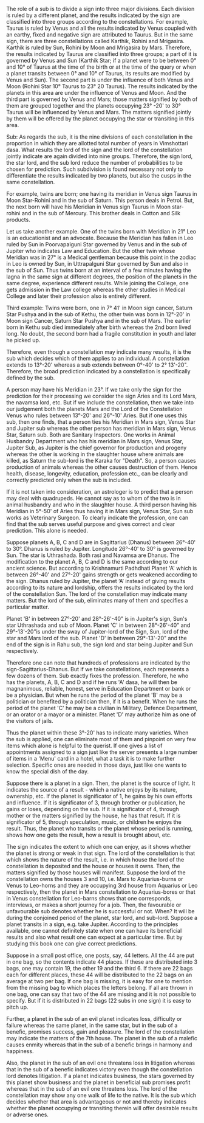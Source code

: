 

The role of a sub is to divide a sign into three major divisions. Each division is ruled by a different planet, and the results indicated by the sign are classified into three groups according to the constellations. For example, Taurus is ruled by Venus and all the results indicated by Venus coupled with an earthy, fixed and negative sign are attributed to Taurus. But in the same sign, there are three constellations called Karthik, Rohini and Mrigasira. Karthik is ruled by Sun, Rohini by Moon and Mrigasira by Mars. Therefore, the results indicated by Taurus are classified into three groups; a part of it is governed by Venus and Sun (Karthik Star; if a planet were to be between 0° and 10° of Taurus at the time of the birth or at the time of the query or when a planet transits between 0° and 10° of Taurus, its results are modified by Venus and Sun). The second part is under the influence of both Venus and Moon (Rohini Star 10° Taurus to 23° 20 Taurus). The results indicated by the planets in this area are under the influence of Venus and Moon. And the third part is governed by Venus and Mars; those matters signified by both of them are grouped together and the planets occupying 23° -20' to 30° Taurus will be influenced by Venus and Mars. The matters signified jointly by them will be offered by the planet occupying the star or transiting in this area.

Sub: As regards the sub, it is the nine divisions of each constellation in the proportion in which they are allotted total number of years in Vimshottari dasa. What results the lord of the sign and the lord of the constellation jointly indicate are again divided into nine groups. Therefore, the sign lord, the star lord, and the sub lord reduce the number of probabilities to be chosen for prediction. Such subdivision is found necessary not only to differentiate the results indicated by two planets, but also the cusps in the same constellation. 

For example, twins are born; one having its meridian in Venus sign Taurus in Moon Star-Rohini and in the sub of Saturn. This person deals in Petrol. But, the next born will have his Meridian in Venus sign Taurus in Moon star-rohini and in the sub of Mercury. This brother deals in Cotton and Silk products. 

Let us take another example. One of the twins born with Meridian in 21° Leo is an educationist and an advocate. Because the Meridian has fallen in Leo ruled by Sun in Poorvapalguni Star governed by Venus and in the sub of Jupiter who indicates Law and Education. But the other twin whose Meridian was in 27° is a Medical gentleman because this point in the zodiac in Leo is owned by Sun, in Uttrapalguni Star governed by Sun and also in the sub of Sun. Thus twins born at an interval of a few minutes having the lagna in the same sign at different degrees, the position of the planets in the same degree, experience different results. While joining the College, one gets admission in the Law college whereas the other studies in Medical College and later their profession also is entirely different. 

Third example: Twins were born, one in 7° 41' in Moon sign cancer, Saturn Star Pushya and in the sub of Kethu, the other twin was born in 12°-20' in Moon sign Cancer, Saturn Star Pushya and in the sub of Mars. The earlier born in Kethu sub died immediately after birth whereas the 2nd born lived long. No doubt, the second born had a fragile constitution in youth and later he picked up. 

Therefore, even though a constellation may indicate many results, it is the sub which decides which of them applies to an individual. A constellation extends to 13°-20' whereas a sub extends between 0°-40' to 2° 13'-20". Therefore, the broad prediction indicated by a constellation is specifically defined by the sub. 

A person may have his Meridian in 23°. If we take only the sign for the prediction for their processing we consider the sign Aries and its Lord Mars, the navamsa lord, etc. But if we include the constellation, then we take into our judgement both the planets Mars and the Lord of the Constellation Venus who rules between 13°-20' and 26°-10' Aries. But if one uses this sub, then one finds, that a person ties his Meridian in Mars sign, Venus Star and Jupiter sub whereas the other person has meridian in Mars sign, Venus Star, Saturn sub. Both are Sanitary Inspectors. One works in Animal Husbandry Department who has his meridian in Mars sign, Venus Star, Jupiter Sub, as Jupiter is the chief governor for production and progeny whereas the other is working in the slaughter house where animals are killed, as Saturn the sub-lord is the Karaka for "Death". So, a person causes production of animals whereas the other causes destruction of them. Hence health, disease, longevity, education, profession etc., can be clearly and correctly predicted only when the sub is included.

If it is not taken into consideration, an astrologer is to predict that a person may deal with quadrupeds. He cannot say as to whom of the two is in animal husbandry and who in the slaughter house. A third person having his Meridian in 5°-50' of Aries thus having it in Mars sign, Venus Star, Sun sub works as Veterinary Surgeon. To clearly indicate the profession, one can find that the sub serves useful purpose and gives correct and clear prediction. This alone is needed.

Suppose planets A, B, C and D are in Sagittarius (Dhanus) between 26°-40' to 30°. Dhanus is ruled by Jupiter. Longitude 26°-40' to 30° is governed by Sun. The star is Uthrashada. Both rasi and Navamsa are Dhanus. The modification to the planet A, B, C and D is the same according to our ancient science. But according to Krishnamurti Padhdhati Planet 'A' which is between 26°-40' and 27°-20' gains strength or gets weakened according to the sign. Dhanus ruled by Jupiter, the planet ‘A’ instead of giving results according to its nature and lordship, offers the results indicated by the lord of the constellation Sun. The lord of the constellation may indicate many matters. But the lord of the sub, eliminates many of them and specifies a particular matter. 

Planet 'B' in between 27°-20' and 28°-26'-40" is in Jupiter's sign, Sun's star Uthrashada and sub of Moon. Planet 'C' in between 28°-26'-40" and 29°-13'-20"is under the sway of Jupiter-lord of the Sign, Sun, lord of the star and Mars lord of the sub. Planet 'D' in between 29°-13'-20" and the end of the sign is in Rahu sub, the sign lord and star being Jupiter and Sun respectively. 

Therefore one can note that hundreds of professions are indicated by the sign-Sagittarius-Dhanus. But if we take constellations, each represents a few dozens of them. Sub exactly fixes the profession. Therefore, he who has the planets, A, B, C and D and if he runs 'A' dasa, he will then be magnanimous, reliable, honest, serve in Education Department or bank or be a physician. But when he runs the period of the planet 'B' may be a politician or benefited by a politician then, if it is a benefit. When he runs the period of the planet 'C' he may be a civilian in Military, Defence Department, or an orator or a mayor or a minister. Planet 'D' may authorize him as one of the visitors of jails. 

Thus the planet within these 3°-20' has to indicate many varieties. When the sub is applied, one can eliminate most of them and pinpoint on very few items which alone is helpful to the querist. If one gives a list of appointments assigned to a sign just like the server presents a large number of items in a 'Menu' card in a hotel, what a task it is to make further selection. Specific ones are needed in those days, just like one wants to know the special dish of the day.

Suppose there is a planet in a sign. Then, the planet is the source of light. It indicates the source of a result - which a native enjoys by its nature, ownership, etc. If the planet is significator of 1, he gains by his own efforts and influence. If it is significator of 3, through brother or publication, he gains or loses, depending on the sub. If it is significator of 4, through mother or the matters signified by the house, he has that result. If it is significator of 5, through speculation, music, or children he enjoys the result. Thus, the planet who transits or the planet whose period is running, shows how one gets the result, how a result is brought about, etc.

The sign indicates the extent to which one can enjoy, as it shows whether the planet is strong or weak in that sign. The lord of the constellation is that which shows the nature of the result, i.e. in which house the lord of the constellation is deposited and the house or houses it owns. Then, the matters signified by those houses will manifest. Suppose the lord of the constellation owns the houses 3 and 10, i.e. Mars to Aquarius-burns or Venus to Leo-horns and they are occupying 3rd house from Aquarius or Leo respectively, then the planet in Mars constellation to Aquarius-bores or that in Venus constellation for Leo-barns shows that one corresponds, interviews, or makes a short journey for a job. Then, the favourable or unfavourable sub denotes whether he is successful or not. When? It will be during the conjoined period of the planet, star lord, and sub-lord.
Suppose a planet transits in a sign, e.g. take Jupiter. According to the principles available, one cannot definitely state when one can have its beneficial results and also what result one can expect at a particular time. But by studying this book one can give correct predictions. 

Suppose in a small post office, one posts, say, 44 letters. All the 44 are put in one bag, so the contents indicate 44 places. If these are distributed into 3 bags, one may contain 19, the other 19 and the third 6. If there are 22 bags each for different places, these 44 will be distributed to the 22 bags on an average at two per bag. If one bag is missing, it is easy for one to mention from the missing bag to which places the letters belong. If all are thrown in one bag, one can say that two of the 44 are missing and it is not possible to specify. But if it is distributed in 22 bags (22 subs in one sign) it is easy to pitch up. 

Further, a planet in the sub of an evil planet indicates loss, difficulty or failure whereas the same planet, in the same star, but in the sub of a benefic, promises success, gain and pleasure. The lord of the constellation may indicate the matters of the 7th house. The planet in the sub of a malefic causes enmity whereas that in the sub of a benefic brings in harmony and happiness. 

Also, the planet in the sub of an evil one threatens loss in litigation whereas that in the sub of a benefic indicates victory even though the constellation lord denotes litigation. If a planet indicates business, the stars governed by this planet show business and the planet in beneficial sub promises profit whereas that in the sub of an evil one threatens loss. The lord of the constellation may show any one walk of life to the native. It is the sub which decides whether that area is advantageous or not and thereby indicates whether the planet occupying or transiting therein will offer desirable results or adverse ones.